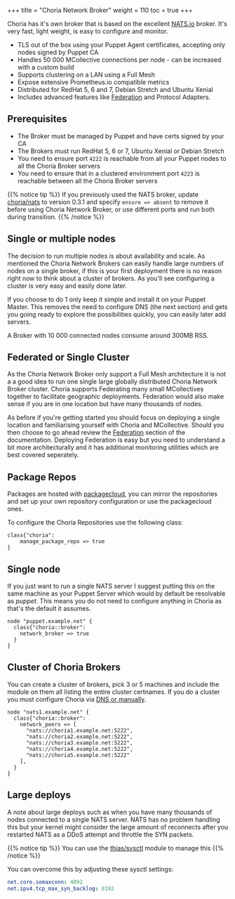 +++
title = "Choria Network Broker"
weight = 110
toc = true
+++

Choria has it's own broker that is based on the excellent [NATS.io](https://nats.io/) broker.  It's very fast, light weight, is easy to configure and monitor.

  * TLS out of the box using your Puppet Agent certificates, accepting only nodes signed by Puppet CA
  * Handles 50 000 MCollective connections per node - can be increased with a custom build
  * Supports clustering on a LAN using a Full Mesh
  * Expose extensive Prometheus.io compatible metrics
  * Distributed for RedHat 5, 6 and 7, Debian Stretch and Ubuntu Xenial
  * Includes advanced features like [Federation](../../federation) and Protocol Adapters.

## Prerequisites

 * The Broker must be managed by Puppet and have certs signed by your CA
 * The Brokers must run RedHat 5, 6 or 7, Ubuntu Xenial or Debian Stretch
 * You need to ensure port `4222` is reachable from all your Puppet nodes to all the Choria Broker servers
 * You need to ensure that in a clustered environment port `4223` is reachable between all the Choria Broker servers

{{% notice tip %}}
If you previously used the NATS broker, update [choria/nats](https://forge.puppet.com/choria/nats) to version 0.3.1 and specify `ensure => absent` to remove it before using Choria Network Broker, or use different ports and run both during transition.
{{% /notice %}}

## Single or multiple nodes

The decision to run multiple nodes is about availability and scale.  As mentioned the Choria Network Brokers can easily handle large numbers of nodes on a single broker, if this is your first deployment there is no reason right now to think about a cluster of brokers.  As you'll see configuring a cluster is very easy and easily done later.

If you choose to do 1 only keep it simple and install it on your Puppet Master.  This removes the need to configure DNS (the next section) and gets you going ready to explore the possibilities quickly, you can easily later add servers.

A Broker with 10 000 connected nodes consume around 300MB RSS.

## Federated or Single Cluster

As the Choria Network Broker only support a Full Mesh architecture it is not a a good idea to run one single large globally distributed Choria Network Broker cluster.  Choria supports Federating many small MCollectives together to facilitate geographic deployments. Federation would also make sense if you are in one location but have many thousands of nodes.

As before if you're getting started you should focus on deploying a single location and familiarising yourself with Choria and MCollective.  Should you then choose to go ahead review the [Federation](../../federation) section of the documentation.  Deploying Federation is easy but you need to understand a bit more architecturally and it has additional monitoring utilities which are best covered seperately.

## Package Repos

Packages are hosted with [packagecloud](https://packagecloud.io/choria/release), you can mirror the repositories and set up your own repository configuration or use the packagecloud ones.

To configure the Choria Repositories use the following class:

```puppet
class{"choria":
    manage_package_repo => true
}
```

## Single node

If you just want to run a single NATS server I suggest putting this on the same machine as your Puppet Server which would by default be resolvable as _puppet_.  This means you do not need to configure anything in Choria as that's the default it assumes.

```puppet
node "puppet.example.net" {
  class{"choria::broker":
    network_broker => true
  }
}
```

## Cluster of Choria Brokers

You can create a cluster of brokers, pick 3 or 5 machines and include the module on them all listing the entire cluster certnames. If you do a cluster you must configure Choria via [DNS or manually](../dns/).

```puppet
node "nats1.example.net" {
  class{"choria::broker":
    network_peers => [
      "nats://choria1.example.net:5222",
      "nats://choria2.example.net:5222",
      "nats://choria3.example.net:5222",
      "nats://choria4.example.net:5222",
      "nats://choria5.example.net:5222"
    ],
  }
}
```

## Large deploys

A note about large deploys such as when you have many thousands of nodes connected to a single NATS server.  NATS has no problem handling this but your kernel might consider the large amount of reconnects after you restarted NATS as a DDoS attempt and throttle the SYN packets.

{{% notice tip %}}
You can use the <a href="https://forge.puppet.com/thias/sysctl">thias/sysctl</a> module to manage this
{{% /notice %}}

You can overcome this by adjusting these sysctl settings:

```yaml
net.core.somaxconn: 4092
net.ipv4.tcp_max_syn_backlog: 8192
```